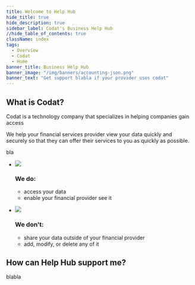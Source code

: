 ```yaml
---
title: Welcome to Help Hub
hide_title: true
hide_description: true
sidebar_label: Codat's Business Help Hub
//hide_table_of_contents: true
className: index
tags:
  - Overview
  - Codat
  - Home
banner_title: Business Help Hub
banner_image: "/img/banners/accounting-json.png"
banner_text: "Get support blabla if your provider uses codat"
---
```




## What is Codat?

Codat is a technology company that specializes in helping companies gain access

We help your financial services provider view your data quickly and securely so that they can offer their services to you as quickly as possible.

bla

<ul className="card-container">
 
  <li className="card animation-pulse">
    <div className="header">
      <img
        src="/img/wp-icons/check-circle.png"
        className="mini-icon"
      />
      <h3>We do:</h3>
    </div>
    <p>
      <ul>
        <li>access your data</li>
        <li>enable your financial provider see it</li>
      </ul>
    </p>
  </li>
  <li className="card animation-pulse">
    <div className="header">
      <img
        src="/img/wp-icons/x-circle.png"
        className="mini-icon"
      />
      <h3>We don't:</h3>
    </div>
    <p>
      <ul>
        <li>share your data outside of your financial provider</li>
        <li>add, modify, or delete any of it</li>
      </ul>
    </p>
  </li>
</ul>

## How can Help Hub support me?

blabla